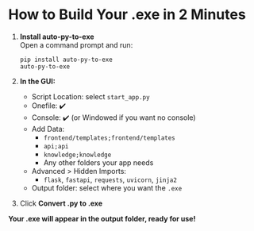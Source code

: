 # How to Build Your .exe in 2 Minutes

1. **Install auto-py-to-exe**  
   Open a command prompt and run:
   ```
   pip install auto-py-to-exe
   auto-py-to-exe
   ```
2. **In the GUI:**
   - Script Location: select `start_app.py`
   - Onefile: ✔️
   - Console: ✔️ (or Windowed if you want no console)
   - Add Data:  
     - `frontend/templates;frontend/templates`
     - `api;api`
     - `knowledge;knowledge`
     - Any other folders your app needs
   - Advanced > Hidden Imports:  
     - `flask`, `fastapi`, `requests`, `uvicorn`, `jinja2`
   - Output folder: select where you want the `.exe`

3. Click **Convert .py to .exe**

**Your .exe will appear in the output folder, ready for use!**